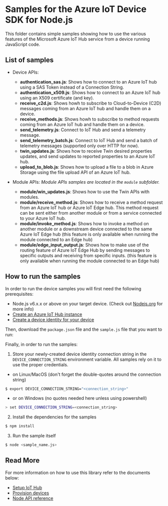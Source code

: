 # Samples for the Azure IoT Device SDK for Node.js

This folder contains simple samples showing how to use the various features of the Microsoft Azure IoT Hub service from a device running JavaScript code.

## List of samples

* Device APIs:
   * **authentication_sas.js**: Shows how to connect to an Azure IoT hub using a SAS Token instead of a Connection String.
   * **authentication_x509.js**: Shows how to connect to an Azure IoT hub using an X509 certificate (and key).
   * **receive_c2d.js**: Shows howh to subscribe to Cloud-to-Device (C2D) messages coming from an Azure IoT hub and handle them on a device.
   * **receive_methods.js**: Shows howh to subscribe to method requests coming from an Azure IoT hub and handle them on a device.
   * **send_telemetry.js**: Connect to IoT Hub and send a telemetry message.
   * **send_telemetry_batch.js**: Connect to IoT Hub and send a batch of telemetry messages (supported only over HTTP for now).
   * **twin_updates.js**: Shows how to receive Twin desired properties updates, and send updates to reported properties to an Azure IoT hub.
   * **upload_to_blob.js**: Shows how to upload a file to a blob in Azure Storage using the file upload API of an Azure IoT hub.

* Module APIs:
*Module APIs samples are located in the `module` subfolder.*
  - **module/win_updates.js**: Shows how to use the Twin APIs with modules.
  - **module/receive_method.js**: Shows how to receive a method request from an Azure IoT hub or Azure IoT Edge hub. This method request can be sent either from another module or from a service connected to your Azure IoT hub.
  - **module/invoke_method.js**: Shows how to invoke a method on another module or a downstream device connected to the same Azure IoT Edge hub (this feature is only available when running the module connected to an Edge hub)
  - **module/edge_input_output.js**: Shows how to make use of the routing feature of Azure IoT Edge Hub by sending messages to specific outputs and receiving from specific inputs. (this feature is only available when running the module connected to an Edge hub)


## How to run the samples

In order to run the device samples you will first need the following prerequisites:
* Node.js v6.x.x or above on your target device. (Check out [Nodejs.org](https://nodejs.org/) for more info)
* [Create an Azure IoT Hub instance][lnk-setup-iot-hub]
* [Create a device identity for your device][lnk-manage-iot-hub]

Then, download the `package.json` file and the `sample.js` file that you want to run:


Finally, in order to run the samples:

1. Store your newly-created device identity connection string in the `DEVICE_CONNECTION_STRING` environment variable. All samples rely on it to use the proper credentials.
  - on Linux/MacOS (don't forget the double-quotes around the connection string)
  ```sh
  $ export DEVICE_CONNECTION_STRING="<connection_string>"
  ```
  - or on Windows (no quotes needed here unless using powershell)

  ```sh
  > set DEVICE_CONNECTION_STRING=<connection_string>
  ```
2. Install the dependencies for the samples
```sh
$ npm install
```
3. Run the sample itself
```sh
$ node <sample_name.js>
```

## Read More
For more information on how to use this library refer to the documents below:
- [Setup IoT Hub][lnk-setup-iot-hub]
- [Provision devices][lnk-manage-iot-hub]
- [Node API reference][node-api-reference]

[lnk-setup-iot-hub]: https://aka.ms/howtocreateazureiothub
[lnk-manage-iot-hub]: https://aka.ms/manageiothub
[node-api-reference]: https://docs.microsoft.com/en-us/javascript/api/azure-iot-device/
